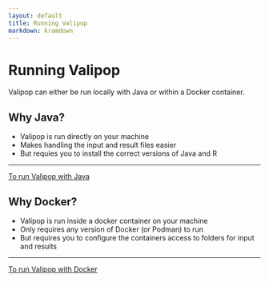 ```yaml
---
layout: default
title: Running Valipop
markdown: kramdown
---
```


# Running Valipop

Valipop can either be run locally with Java or within a Docker container.

## Why Java?

- Valipop is run directly on your machine
- Makes handling the input and result files easier
- But requies you to install the correct versions of Java and R

---

[To run Valipop with Java](java.md)

## Why Docker?

- Valipop is run inside a docker container on your machine
- Only requires any version of Docker (or Podman) to run
- But requires you to configure the containers access to folders for input and results

---

[To run Valipop with Docker](docker.md)
